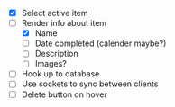 - [x] Select active item
- [ ] Render info about item 
    - [x] Name 
    - [ ] Date completed (calender maybe?)
    - [ ] Description 
    - [ ] Images?
- [ ] Hook up to database 
- [ ] Use sockets to sync between clients
- [ ] Delete button on hover